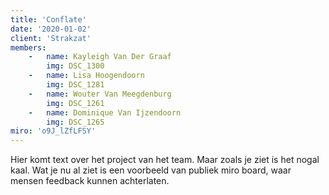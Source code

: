 ```yaml
---
title: 'Conflate'
date: '2020-01-02'
client: 'Strakzat'
members:
    -   name: Kayleigh Van Der Graaf
        img: DSC_1300
    -   name: Lisa Hoogendoorn
        img: DSC_1281
    -   name: Wouter Van Meegdenburg
        img: DSC_1261
    -   name: Dominique Van Ijzendoorn
        img: DSC_1265
miro: 'o9J_lZfLFSY'
---
```


Hier komt text over het project van het team. Maar zoals je ziet is het nogal kaal. Wat je nu al ziet is een voorbeeld van publiek miro board, waar mensen feedback kunnen achterlaten.


